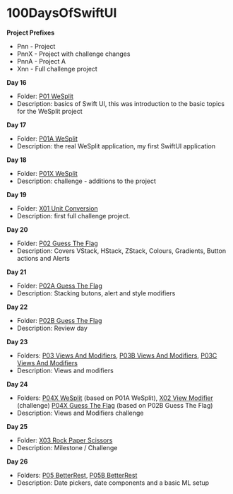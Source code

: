 # 100DaysOfSwiftUI

**Project Prefixes**
- Pnn - Project
- PnnX - Project with challenge changes
- PnnA - Project A
- Xnn - Full challenge project


**Day 16**
- Folder: [P01 WeSplit](https://github.com/JulesMoorhouse/100DaysOfSwiftUI/tree/main/P01%20WeSplit/P01%20WeSplit)
- Description: basics of Swift UI, this was introduction to the basic topics for the WeSplit project

**Day 17**
- Folder: [P01A WeSplit](https://github.com/JulesMoorhouse/100DaysOfSwiftUI/tree/main/P01a%20WeSplit/P01a%20WeSplit)
- Description: the real WeSplit application, my first SwiftUI application

**Day 18**
- Folder: [P01X WeSplit](https://github.com/JulesMoorhouse/100DaysOfSwiftUI/tree/main/P01X%20WeSplit/P01a%20WeSplit)
- Description: challenge - additions to the project

**Day 19**
- Folder: [X01 Unit Conversion](https://github.com/JulesMoorhouse/100DaysOfSwiftUI/tree/main/X01%20Unit%20Conversion/X01%20Unit%20Conversion)
- Description: first full challenge project.

**Day 20**
- Folder: [P02 Guess The Flag](https://github.com/JulesMoorhouse/100DaysOfSwiftUI/tree/main/P02%20Guess%20The%20Flag/P02%20Guess%20The%20Flag)
- Description: Covers VStack, HStack, ZStack, Colours, Gradients, Button actions and Alerts

**Day 21**
- Folder: [P02A Guess The Flag](https://github.com/JulesMoorhouse/100DaysOfSwiftUI/tree/main/P02A%20Guess%20The%20Flag/P02A%20Guess%20The%20Flag)
- Description: Stacking butons, alert and style modifiers

**Day 22**
- Folder: [P02B Guess The Flag](https://github.com/JulesMoorhouse/100DaysOfSwiftUI/tree/main/P02B%20Guess%20The%20Flag/P02B%20Guess%20The%20Flag)
- Description: Review day

**Day 23**
- Folders: [P03 Views And Modifiers](https://github.com/JulesMoorhouse/100DaysOfSwiftUI/tree/main/P03%20Views%20And%20Modifiers/P03%20Views%20And%20Modifiers), [P03B Views And Modifiers](https://github.com/JulesMoorhouse/100DaysOfSwiftUI/tree/main/P03B%20Views%20And%20Modifiers/P03B%20Views%20And%20Modifiers), [P03C Views And Modifiers](https://github.com/JulesMoorhouse/100DaysOfSwiftUI/tree/main/P03C%20Views%20And%20Modifiers/P03C%20Views%20And%20Modifiers)
- Description: Views and modifiers

**Day 24**
- Folders: [P04X WeSplit](https://github.com/JulesMoorhouse/100DaysOfSwiftUI/tree/main/P04X%20WeSplit%20/P01a%20WeSplit) (based on P01A WeSplit), [X02 View Modifier](https://github.com/JulesMoorhouse/100DaysOfSwiftUI/tree/main/X02%20View%20Modifier/X02%20View%20Modifier) (challenge)
[P04X Guess The Flag](https://github.com/JulesMoorhouse/100DaysOfSwiftUI/tree/main/P04X%20Guess%20The%20Flag/P02B%20Guess%20The%20Flag) (based on P02B Guess The Flag)
- Description: Views and Modifiers challenge 

**Day 25**
- Folder: [X03 Rock Paper Scissors](https://github.com/JulesMoorhouse/100DaysOfSwiftUI/tree/main/X03%20Rock%20Paper%20Scissors/X03%20Rock%20Paper%20Scissors)
- Description: Milestone / Challenge

**Day 26**
- Folders: [P05 BetterRest](https://github.com/JulesMoorhouse/100DaysOfSwiftUI/tree/main/P05%20BetterRest/P05%20BetterRest), [P05B BetterRest](https://github.com/JulesMoorhouse/100DaysOfSwiftUI/tree/main/P05B%20BetterRest)
- Description: Date pickers, date components and a basic ML setup